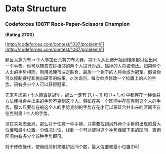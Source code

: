# Data Structure

### Codeforces 1087F Rock-Paper-Scissors Champion

**(Rating 2700)**

[http://codeforces.com/contest/1087/problem/F](http://codeforces.com/contest/1087/problem/F)

题目大意为有 $n$ 个人参加石头剪刀布大赛，每个人从比赛开始到结尾都只会出同一个手势。你可以随意安排相邻的两个人进行对战，输掉的人将被淘汰。如果两个人出的手势相同，则用抛硬币决定胜负。最后一个剩下的人将会成为冠军。假设你可以控制赛程和抛出硬币的结果，$q$ 次询问，每次单点修改一个位置上的人的手势，问有多少个人可以获得冠军。

先来考虑第 $i$ 个人能否是冠军，那么一定有 $[1, i - 1]$ 和 $[i + 1, n]$ 中都存在一种合并方法使得合并出来的手势不克制这个人。假如在某一个区间中存在克制这个人的手势，那么只要存在被这个人的手势克制的手势存在才可以保证合并出来的区间不存在克制第 $i$ 个人的手势。

现在来考虑全局，那么对于任意一种手势，只需要找到另外两个手势的出现的最大位置和最小位置，分情况讨论，找到一个可以使得这个手势保留下来的区间，查询区间内有多少个该种手势即可。

对于修改操作，使用线段树来维护区间个数，最大位置和最小位置即可